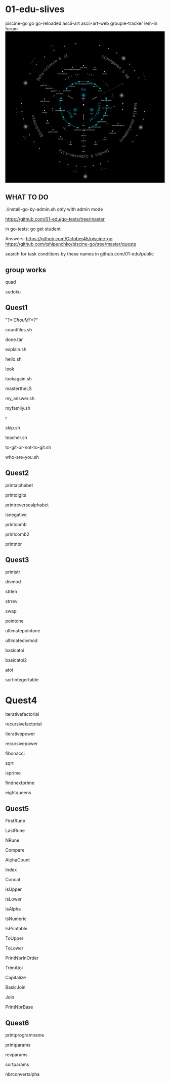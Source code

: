 # 01-edu-slives
piscine-go go go-reloaded ascii-art ascii-art-web groupie-tracker lem-in forum
![IMG](https://raw.githubusercontent.com/Criziz21/01-edu-slives/main/ScreenShot%20Tool%20-20230810220814.png)

## WHAT TO DO

./install-go-by-admin.sh only with admin mode

https://github.com/01-edu/go-tests/tree/master

in go-tests: go get student

Answers: 
https://github.com/October45/piscine-go
https://github.com/tshipenchko/piscine-go/tree/master/quests

search for task conditions by these names in github.com/01-edu/public

## group works

quad

sudoku


## Quest1

"\?$*'ChouMi'*$?\"

countfiles.sh

done.tar

explain.sh

hello.sh

look

lookagain.sh

mastertheLS

my_answer.sh

myfamily.sh

r

skip.sh

teacher.sh

to-git-or-not-to-git.sh

who-are-you.sh

## Quest2
printalphabet

printdigits

printreversealphabet

isnegative

printcomb

printcomb2

printnbr

## Quest3

printstr

divmod

strlen

strrev

swap

pointone

ultimatepointone

ultimatedivmod

basicatoi

basicatoi2

atoi

sortintegertable

# Quest4

iterativefactorial

recursivefactorial

iterativepower

recursivepower

fibonacci

sqrt

isprime

findnextprime

eightqueens

## Quest5
FirstRune

LastRune

NRune

Compare

AlphaCount

Index

Concat

IsUpper

IsLower

IsAlpha

IsNumeric

IsPrintable

ToUpper

ToLower

PrintNbrInOrder

TrimAtoi

Capitalize

BasicJoin

Join

PrintNbrBase

## Quest6

printprogramname

printparams

revparams

sortparams

nbrconvertalpha